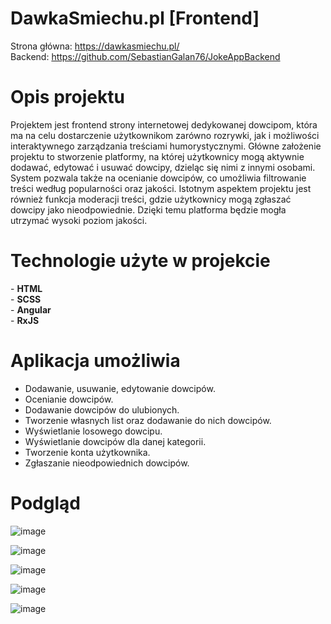 # DawkaSmiechu.pl [Frontend]
Strona główna: https://dawkasmiechu.pl/ <br>
Backend: https://github.com/SebastianGalan76/JokeAppBackend

<h1>Opis projektu</h1>
Projektem jest frontend strony internetowej dedykowanej dowcipom, która ma na celu dostarczenie użytkownikom zarówno rozrywki, jak i możliwości interaktywnego zarządzania treściami humorystycznymi. Główne założenie projektu to stworzenie platformy, na której użytkownicy mogą aktywnie dodawać, edytować i usuwać dowcipy, dzieląc się nimi z innymi osobami. System pozwala także na ocenianie dowcipów, co umożliwia filtrowanie treści według popularności oraz jakości. Istotnym aspektem projektu jest również funkcja moderacji treści, gdzie użytkownicy mogą zgłaszać dowcipy jako nieodpowiednie. Dzięki temu platforma będzie mogła utrzymać wysoki poziom jakości.

<h1>Technologie użyte w projekcie</h1>
- <b>HTML</b><br>
- <b>SCSS</b><br>
- <b>Angular</b><br>
- <b>RxJS</b><br>

<h1>Aplikacja umożliwia</h1>
<ul>
  <li>Dodawanie, usuwanie, edytowanie dowcipów.</li>
  <li>Ocenianie dowcipów.</li>
  <li>Dodawanie dowcipów do ulubionych.</li>
  <li>Tworzenie własnych list oraz dodawanie do nich dowcipów.</li>
  <li>Wyświetlanie losowego dowcipu.</li>
  <li>Wyświetlanie dowcipów dla danej kategorii.</li>
  <li>Tworzenie konta użytkownika.</li>
  <li>Zgłaszanie nieodpowiednich dowcipów.</li>
</ul>

<h1>Podgląd</h1>

![image](https://github.com/user-attachments/assets/de833b61-1041-4019-9e90-fb6cb50d4176)

![image](https://github.com/user-attachments/assets/1481ae10-6c7a-48c4-8951-50cf246c672d)

![image](https://github.com/user-attachments/assets/410e4b6c-ab51-44ec-9c3f-23bea876cd2e)

![image](https://github.com/user-attachments/assets/80d544a6-e422-4140-8769-383716c722bf)

![image](https://github.com/user-attachments/assets/0b9537a0-1cc8-4813-b2e7-6c2289404a34)
